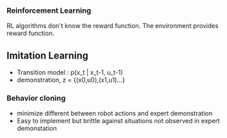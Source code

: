 ### Reinforcement Learning
RL algorithms don't know the reward function. The environment provides reward function.


## Imitation Learning
- Transition model : p(x_t | x_t-1, u_t-1)
- demonstration, z = {(x0,u0),(x1,u1)...}

### Behavior cloning
 - minimize different between robot actions and expert demonstration
 - Easy to implement but brittle against situations not observed in expert demonstation
